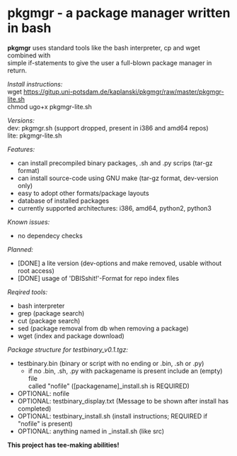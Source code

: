 # pkgmgr - a package manager written in bash

**pkgmgr** uses standard tools like the bash interpreter, cp and wget combined with  
simple if-statements to give the user a full-blown package manager in return.

*Install instructions:*  
wget https://gitup.uni-potsdam.de/kaplanski/pkgmgr/raw/master/pkgmgr-lite.sh  
chmod ugo+x pkgmgr-lite.sh

*Versions:*  
dev: pkgmgr.sh (support dropped, present in i386 and amd64 repos)  
lite: pkgmgr-lite.sh  

*Features:*
- can install precompiled binary packages, .sh and .py scrips (tar-gz format)  
- can install source-code using GNU make (tar-gz format, dev-version only)  
- easy to adopt other formats/package layouts  
- database of installed packages  
- currently supported architectures: i386, amd64, python2, python3

*Known issues:*
- no dependecy checks  

*Planned:*
- [DONE] a lite version (dev-options and make removed, usable without root access)  
- [DONE] usage of 'DBISshit!'-Format for repo index files  

*Reqired tools:*
- bash interpreter  
- grep (package search)  
- cut (package search)  
- sed (package removal from db when removing a package)  
- wget (index and package download)  

*Package structure for testbinary_v0.1.tgz:*
- testbinary.bin (binary or script with no ending or .bin, .sh or .py)  
  - if no .bin, .sh, .py with packagename is present include an (empty) file  
    called "nofile" ([packagename]_install.sh is REQUIRED)
- OPTIONAL: nofile
- OPTIONAL: testbinary_display.txt (Message to be shown after install has completed)  
- OPTIONAL: testbinary_install.sh (install instructions; REQUIRED if "nofile" is present)
- OPTIONAL: anything named in _install.sh (like src)

**This project has tee-making abilities!**
